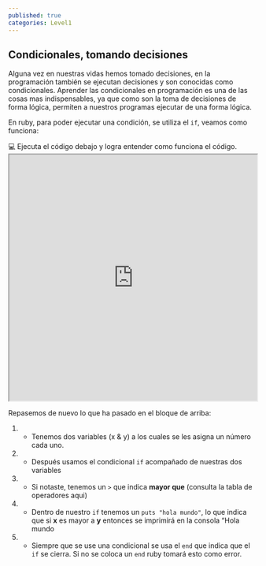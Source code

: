 ```yaml
---
published: true
categories: Level1
---
```

## Condicionales, tomando decisiones

Alguna vez en nuestras vidas hemos tomado decisiones, en la programación también se ejecutan decisiones y son conocidas como condicionales. Aprender las condicionales en programación es una de las cosas mas indispensables, ya que como son la toma de decisiones de forma lógica, permiten a nuestros programas ejecutar de una forma lógica.

En ruby, para poder ejecutar una condición, se utiliza el `if`, veamos como funciona:

<div class="activity"> 
 💻 Ejecuta el código debajo y logra entender como funciona el código.
</div>

<iframe src="https://paiza.io/projects/e/q6-hd6qVsJlztWkTnEtXFg?theme=twilight" width="100%" height="500" scrolling="no" seamless="seamless"></iframe>

Repasemos de nuevo lo que ha pasado en el bloque de arriba:

1. - Tenemos dos variables (x & y) a los cuales se les asigna un número cada uno.
2. - Después usamos el condicional `if` acompañado de nuestras dos variables
3. - Si notaste, tenemos un `>` que indica **mayor que** (consulta la tabla de operadores aqui)
4. - Dentro de nuestro `if` tenemos un `puts "hola mundo"`, lo que indica que si **x** es mayor a **y** entonces se imprimirá en la consola “Hola mundo
5. - Siempre que se use una condicional se usa el `end` que indica que el `if` se cierra. Si no se coloca un `end` ruby tomará esto como error.

